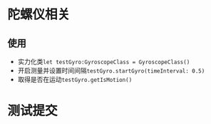 # 陀螺仪相关

## 使用
- 实力化类`let testGyro:GyroscopeClass = GyroscopeClass()`
- 开启测量并设置时间间隔`testGyro.startGyro(timeInterval: 0.5)`
- 取得是否在运动`testGyro.getIsMotion()`

# 测试提交
